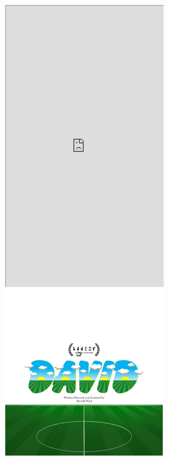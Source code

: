 <style>
  /* Center align the iframe */
  iframe {
    display: block;
    margin: 0 auto;
  }
</style>

<iframe src="https://mentalcanvas.com/vm/tr7fbzu/scene/" style="width:100%; height:900px;"></iframe>

<img src="DavidWordMarkWithField.png" alt="DavidField">
